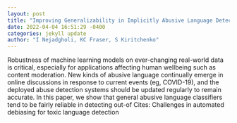 ```yaml
--- 
layout: post 
title: "Improving Generalizability in Implicitly Abusive Language Detection with Concept Activation Vectors" 
date: 2022-04-04 16:51:29 -0400 
categories: jekyll update 
author: "I Nejadgholi, KC Fraser, S Kiritchenko" 
--- 
```

Robustness of machine learning models on ever-changing real-world data is critical, especially for applications affecting human wellbeing such as content moderation. New kinds of abusive language continually emerge in online discussions in response to current events (eg, COVID-19), and the deployed abuse detection systems should be updated regularly to remain accurate. In this paper, we show that general abusive language classifiers tend to be fairly reliable in detecting out-of Cites: Challenges in automated debiasing for toxic language detection